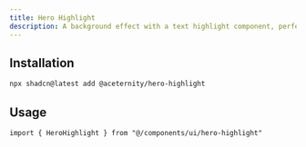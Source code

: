 ```yaml
---
title: Hero Highlight
description: A background effect with a text highlight component, perfect for hero sections.
---
```


## Installation

```bash
npx shadcn@latest add @aceternity/hero-highlight
```

## Usage

```tsx showLineNumbers
import { HeroHighlight } from "@/components/ui/hero-highlight"
```
